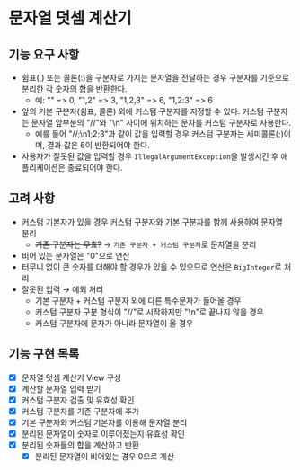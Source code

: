 # 문자열 덧셈 계산기

## 기능 요구 사항
- 쉼표(,) 또는 콜론(:)을 구분자로 가지는 문자열을 전달하는 경우 구분자를 기준으로 분리한 각 숫자의 합을 반환한다.
    - 예: "" => 0, "1,2" => 3, "1,2,3" => 6, "1,2:3" => 6
- 앞의 기본 구분자(쉼표, 콜론) 외에 커스텀 구분자를 지정할 수 있다. 커스텀 구분자는 문자열 앞부분의 "//"와 "\n" 사이에 위치하는 문자를 커스텀 구분자로 사용한다.
    - 예를 들어 "//;\n1;2;3"과 같이 값을 입력할 경우 커스텀 구분자는 세미콜론(;)이며, 결과 값은 6이 반환되어야 한다.
- 사용자가 잘못된 값을 입력할 경우 `IllegalArgumentException`을 발생시킨 후 애플리케이션은 종료되어야 한다.

## 고려 사항
- 커스텀 기본자가 있을 경우 커스텀 구분자와 기본 구분자를 함께 사용하여 문자열 분리
  - ~~기존 구분자는 무효?~~ &rarr; `기존 구분자 + 커스텀 구분자`로 문자열을 분리
- 비어 있는 문자열은 "0"으로 연산
- 터무니 없이 큰 숫자를 더해야 할 경우가 있을 수 있으므로 연산은 `BigInteger`로 처리
- 잘못된 입력 &rarr; 예외 처리
  - 기본 구분자 + 커스텀 구분자 외에 다른 특수문자가 들어올 경우
  - 커스텀 구분자 구분 형식이 "//"로 시작하지만 "\n"로 끝나지 않을 경우
  - 커스텀 구분자에 문자가 아니라 문자열이 올 경우

## 기능 구현 목록
- [x] 문자열 덧셈 계산기 View 구성
- [x] 계산할 문자열 입력 받기
- [x] 커스텀 구분자 검출 및 유효성 확인
- [x] 커스텀 구분자를 기존 구분자에 추가
- [x] 기본 구분자와 커스텀 기본자를 이용해 문자열 분리
- [x] 분리된 문자열이 숫자로 이루어졌는지 유효성 확인
- [x] 분리된 숫자들의 합을 계산하고 반환
  - [x] 분리된 문자열이 비어있는 경우 0으로 계산